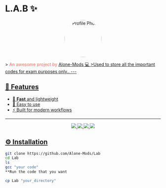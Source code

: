 # L.A.B ✨

  

<p align="center">
  <a href="https://github.com/Alone-Mods">
    <img src="https://github.com/Alone-Mods.png" width="120" style="border-radius:50%;" alt="Profile Photo"/>
  </a>
</p>
> <span style="color:#FF6F61;">An awesome project by</span> <a href="https://github.com/Alone-Mods"> Alone-Mods 💻
>Used to store all the important codes for exam purposes only..
---

## 🎨 Features
- 🌟 **Fast** and lightweight
- 🎯 Easy to use
- ⚡ Built for modern workflows  

---

<p align="center">

<img src="https://img.shields.io/github/stars/Alone-Mods/Lab?color=black&style=for-the-badge&logo=github" />

<img src="https://img.shields.io/github/forks/Alone-Mods/Lab?color=222&style=for-the-badge&logo=git" />

<img src="https://img.shields.io/github/issues/Alone-Mods/Lab?color=darkred&style=for-the-badge" />

<img src="https://img.shields.io/github/license/Alone-Mods/Lab?color=grey&style=for-the-badge" />

</p>


## ⚙️ Installation

```bash
git clone https://github.com/Alone-Mods/Lab
cd Lab
ls
gcc "your code"
**Run the code that you want

cp Lab "your_directory"
